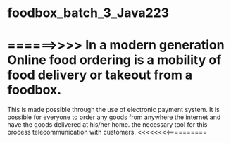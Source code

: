 # foodbox_batch_3_Java223

# ======>>>> In a modern generation Online food ordering is a mobility of food delivery or takeout from a foodbox.
This is made possible through the use of electronic payment system.
It is possible for everyone to order any 
goods from anywhere the internet and have the goods delivered at 
his/her home. the necessary tool for this process telecommunication 
with customers.  <<<<<<<<==========
